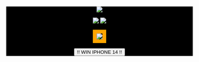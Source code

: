 <div style="background: black">
<a href="https://leetcode.com/JacobLinCool"><p align="center"><img src="https://leetcard.jacoblin.cool/SCube19?ext=activity&theme=nord&width=850"></p></a> 

<p align="center"><img src="https://github-readme-stats-scube19.vercel.app/api/top-langs?username=SCube19&count_private=true&theme=radical&show_icons=true&bg_color=FF00FF0A&layout=compact&langs_count=10"> <img align="bottom" src="https://github-readme-stats-scube19.vercel.app/api?username=SCube19&count_private=true&theme=radical&show_icons=true&bg_color=FF00FF0A"></p>



<p align="center">
  <img src="https://media.tenor.com/WR0F84xVaNcAAAAC/cockroach-jumping.gif" 
    style="border: 10px dashed orange"/>
</p>
<p align="center">
<a href="https://www.youtube.com/watch?v=POUxJQHFNoo&t=5s" target="_blank" rel="noreferrer noopener">
    <button>!! WIN IPHONE 14 !!</button>
</a>
</p>
</div>
